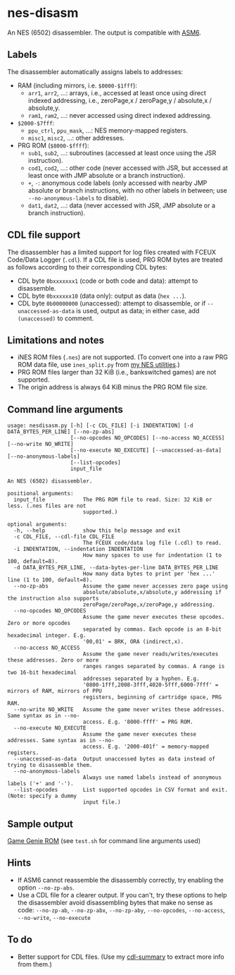 # nes-disasm
An NES (6502) disassembler. The output is compatible with [ASM6](https://github.com/qalle2/asm6).

## Labels
The disassembler automatically assigns labels to addresses:
* RAM (including mirrors, i.e. `$0000-$1fff`):
  * `arr1`, `arr2`, ...: arrays, i.e., accessed at least once using direct indexed addressing, i.e., zeroPage,x / zeroPage,y / absolute,x / absolute,y.
  * `ram1`, `ram2`, ...: never accessed using direct indexed addressing.
* `$2000-$7fff`:
  * `ppu_ctrl`, `ppu_mask`, ...: NES memory-mapped registers.
  * `misc1`, `misc2`, ...: other addresses.
* PRG ROM (`$8000-$ffff`):
  * `sub1`, `sub2`, ...: subroutines (accessed at least once using the JSR instruction).
  * `cod1`, `cod2`, ...: other code (never accessed with JSR, but accessed at least once with JMP absolute or a branch instruction).
  * `+`, `-`: anonymous code labels (only accessed with nearby JMP absolute or branch instructions, with no other labels in between; use `--no-anonymous-labels` to disable).
  * `dat1`, `dat2`, ...: data (never accessed with JSR, JMP absolute or a branch instruction).

## CDL file support
The disassembler has a limited support for log files created with FCEUX Code/Data Logger (`.cdl`). If a CDL file is used, PRG ROM bytes are treated as follows according to their corresponding CDL bytes:
  * CDL byte `0bxxxxxxx1` (code or both code and data): attempt to disassemble.
  * CDL byte `0bxxxxxx10` (data only): output as data (`hex ...`).
  * CDL byte `0b00000000` (unaccessed): attempt to disassemble, or if `--unaccessed-as-data` is used, output as data; in either case, add `(unaccessed)` to comment.

## Limitations and notes
* iNES ROM files (`.nes`) are not supported. (To convert one into a raw PRG ROM data file, use `ines_split.py` from [my NES utilities](https://github.com/qalle2/nes-util).)
* PRG ROM files larger than 32 KiB (i.e., bankswitched games) are not supported.
* The origin address is always 64 KiB minus the PRG ROM file size.

## Command line arguments
```
usage: nesdisasm.py [-h] [-c CDL_FILE] [-i INDENTATION] [-d DATA_BYTES_PER_LINE] [--no-zp-abs]
                    [--no-opcodes NO_OPCODES] [--no-access NO_ACCESS] [--no-write NO_WRITE]
                    [--no-execute NO_EXECUTE] [--unaccessed-as-data] [--no-anonymous-labels]
                    [--list-opcodes]
                    input_file

An NES (6502) disassembler.

positional arguments:
  input_file            The PRG ROM file to read. Size: 32 KiB or less. (.nes files are not
                        supported.)

optional arguments:
  -h, --help            show this help message and exit
  -c CDL_FILE, --cdl-file CDL_FILE
                        The FCEUX code/data log file (.cdl) to read.
  -i INDENTATION, --indentation INDENTATION
                        How many spaces to use for indentation (1 to 100, default=8).
  -d DATA_BYTES_PER_LINE, --data-bytes-per-line DATA_BYTES_PER_LINE
                        How many data bytes to print per 'hex ...' line (1 to 100, default=8).
  --no-zp-abs           Assume the game never accesses zero page using
                        absolute/absolute,x/absolute,y addressing if the instruction also supports
                        zeroPage/zeroPage,x/zeroPage,y addressing.
  --no-opcodes NO_OPCODES
                        Assume the game never executes these opcodes. Zero or more opcodes
                        separated by commas. Each opcode is an 8-bit hexadecimal integer. E.g.
                        '00,01' = BRK, ORA (indirect,x).
  --no-access NO_ACCESS
                        Assume the game never reads/writes/executes these addresses. Zero or more
                        ranges ranges separated by commas. A range is two 16-bit hexadecimal
                        addresses separated by a hyphen. E.g.
                        '0800-1fff,2008-3fff,4020-5fff,6000-7fff' = mirrors of RAM, mirrors of PPU
                        registers, beginning of cartridge space, PRG RAM.
  --no-write NO_WRITE   Assume the game never writes these addresses. Same syntax as in --no-
                        access. E.g. '8000-ffff' = PRG ROM.
  --no-execute NO_EXECUTE
                        Assume the game never executes these addresses. Same syntax as in --no-
                        access. E.g. '2000-401f' = memory-mapped registers.
  --unaccessed-as-data  Output unaccessed bytes as data instead of trying to disassemble them.
  --no-anonymous-labels
                        Always use named labels instead of anonymous labels ('+' and '-').
  --list-opcodes        List supported opcodes in CSV format and exit. (Note: specify a dummy
                        input file.)
```

## Sample output
[Game Genie ROM](sample-output.txt) (see `test.sh` for command line arguments used)

## Hints
* If ASM6 cannot reassemble the disassembly correctly, try enabling the option `--no-zp-abs`.
* Use a CDL file for a clearer output. If you can't, try these options to help the disassembler avoid disassembling bytes that make no sense as code:
`--no-zp-ab`, `--no-zp-abx`, `--no-zp-aby`, `--no-opcodes`, `--no-access`, `--no-write`, `--no-execute`

## To do
* Better support for CDL files. (Use my [cdl-summary](https://github.com/qalle2/cdl-summary) to extract more info from them.)
